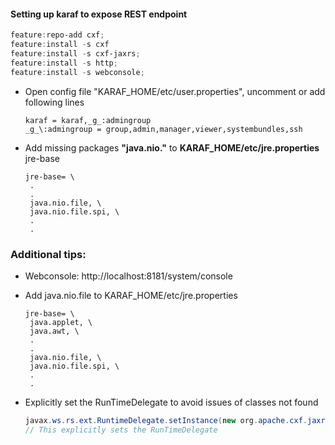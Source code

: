 #### Setting up karaf to expose REST endpoint

```powershell
feature:repo-add cxf;
feature:install -s cxf
feature:install -s cxf-jaxrs;
feature:install -s http;
feature:install -s webconsole;
```

- Open config file "KARAF_HOME/etc/user.properties", uncomment or add following lines
   ```properties
   karaf = karaf,_g_:admingroup
   _g_\:admingroup = group,admin,manager,viewer,systembundles,ssh
   ```


- Add missing packages **"java.nio."** to **KARAF_HOME/etc/jre.properties** jre-base
   ```properties
   jre-base= \
    .
    .
    java.nio.file, \
    java.nio.file.spi, \
    .
    .
   ```


### Additional tips:
- Webconsole: http://localhost:8181/system/console

- Add java.nio.file to KARAF_HOME/etc/jre.properties
   ```properties
   jre-base= \
    java.applet, \
    java.awt, \
    .
    .
    java.nio.file, \
    java.nio.file.spi, \
    .
    .
   ```


-  Explicitly set the RunTimeDelegate to avoid issues of classes not found
   ```java
   javax.ws.rs.ext.RuntimeDelegate.setInstance(new org.apache.cxf.jaxrs.impl.RuntimeDelegateImpl());
   // This explicitly sets the RunTimeDelegate
   ```